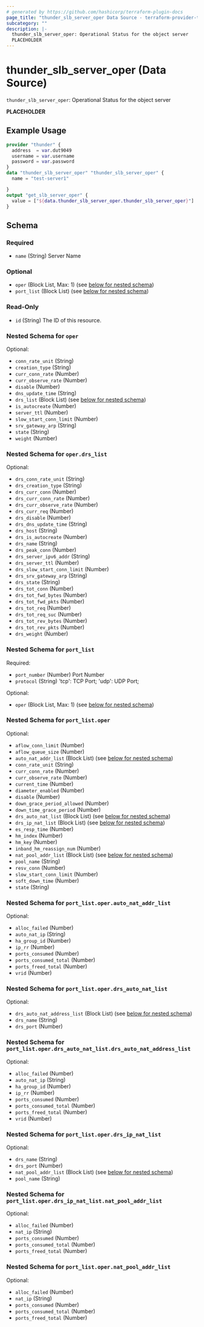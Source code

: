 ```yaml
---
# generated by https://github.com/hashicorp/terraform-plugin-docs
page_title: "thunder_slb_server_oper Data Source - terraform-provider-thunder"
subcategory: ""
description: |-
  thunder_slb_server_oper: Operational Status for the object server
  PLACEHOLDER
---
```


# thunder_slb_server_oper (Data Source)

`thunder_slb_server_oper`: Operational Status for the object server

__PLACEHOLDER__

## Example Usage

```terraform
provider "thunder" {
  address  = var.dut9049
  username = var.username
  password = var.password
}
data "thunder_slb_server_oper" "thunder_slb_server_oper" {
  name = "test-server1"

}
output "get_slb_server_oper" {
  value = ["${data.thunder_slb_server_oper.thunder_slb_server_oper}"]
}
```

<!-- schema generated by tfplugindocs -->
## Schema

### Required

- `name` (String) Server Name

### Optional

- `oper` (Block List, Max: 1) (see [below for nested schema](#nestedblock--oper))
- `port_list` (Block List) (see [below for nested schema](#nestedblock--port_list))

### Read-Only

- `id` (String) The ID of this resource.

<a id="nestedblock--oper"></a>
### Nested Schema for `oper`

Optional:

- `conn_rate_unit` (String)
- `creation_type` (String)
- `curr_conn_rate` (Number)
- `curr_observe_rate` (Number)
- `disable` (Number)
- `dns_update_time` (String)
- `drs_list` (Block List) (see [below for nested schema](#nestedblock--oper--drs_list))
- `is_autocreate` (Number)
- `server_ttl` (Number)
- `slow_start_conn_limit` (Number)
- `srv_gateway_arp` (String)
- `state` (String)
- `weight` (Number)

<a id="nestedblock--oper--drs_list"></a>
### Nested Schema for `oper.drs_list`

Optional:

- `drs_conn_rate_unit` (String)
- `drs_creation_type` (String)
- `drs_curr_conn` (Number)
- `drs_curr_conn_rate` (Number)
- `drs_curr_observe_rate` (Number)
- `drs_curr_req` (Number)
- `drs_disable` (Number)
- `drs_dns_update_time` (String)
- `drs_host` (String)
- `drs_is_autocreate` (Number)
- `drs_name` (String)
- `drs_peak_conn` (Number)
- `drs_server_ipv6_addr` (String)
- `drs_server_ttl` (Number)
- `drs_slow_start_conn_limit` (Number)
- `drs_srv_gateway_arp` (String)
- `drs_state` (String)
- `drs_tot_conn` (Number)
- `drs_tot_fwd_bytes` (Number)
- `drs_tot_fwd_pkts` (Number)
- `drs_tot_req` (Number)
- `drs_tot_req_suc` (Number)
- `drs_tot_rev_bytes` (Number)
- `drs_tot_rev_pkts` (Number)
- `drs_weight` (Number)



<a id="nestedblock--port_list"></a>
### Nested Schema for `port_list`

Required:

- `port_number` (Number) Port Number
- `protocol` (String) 'tcp': TCP Port; 'udp': UDP Port;

Optional:

- `oper` (Block List, Max: 1) (see [below for nested schema](#nestedblock--port_list--oper))

<a id="nestedblock--port_list--oper"></a>
### Nested Schema for `port_list.oper`

Optional:

- `aflow_conn_limit` (Number)
- `aflow_queue_size` (Number)
- `auto_nat_addr_list` (Block List) (see [below for nested schema](#nestedblock--port_list--oper--auto_nat_addr_list))
- `conn_rate_unit` (String)
- `curr_conn_rate` (Number)
- `curr_observe_rate` (Number)
- `current_time` (Number)
- `diameter_enabled` (Number)
- `disable` (Number)
- `down_grace_period_allowed` (Number)
- `down_time_grace_period` (Number)
- `drs_auto_nat_list` (Block List) (see [below for nested schema](#nestedblock--port_list--oper--drs_auto_nat_list))
- `drs_ip_nat_list` (Block List) (see [below for nested schema](#nestedblock--port_list--oper--drs_ip_nat_list))
- `es_resp_time` (Number)
- `hm_index` (Number)
- `hm_key` (Number)
- `inband_hm_reassign_num` (Number)
- `nat_pool_addr_list` (Block List) (see [below for nested schema](#nestedblock--port_list--oper--nat_pool_addr_list))
- `pool_name` (String)
- `resv_conn` (Number)
- `slow_start_conn_limit` (Number)
- `soft_down_time` (Number)
- `state` (String)

<a id="nestedblock--port_list--oper--auto_nat_addr_list"></a>
### Nested Schema for `port_list.oper.auto_nat_addr_list`

Optional:

- `alloc_failed` (Number)
- `auto_nat_ip` (String)
- `ha_group_id` (Number)
- `ip_rr` (Number)
- `ports_consumed` (Number)
- `ports_consumed_total` (Number)
- `ports_freed_total` (Number)
- `vrid` (Number)


<a id="nestedblock--port_list--oper--drs_auto_nat_list"></a>
### Nested Schema for `port_list.oper.drs_auto_nat_list`

Optional:

- `drs_auto_nat_address_list` (Block List) (see [below for nested schema](#nestedblock--port_list--oper--drs_auto_nat_list--drs_auto_nat_address_list))
- `drs_name` (String)
- `drs_port` (Number)

<a id="nestedblock--port_list--oper--drs_auto_nat_list--drs_auto_nat_address_list"></a>
### Nested Schema for `port_list.oper.drs_auto_nat_list.drs_auto_nat_address_list`

Optional:

- `alloc_failed` (Number)
- `auto_nat_ip` (String)
- `ha_group_id` (Number)
- `ip_rr` (Number)
- `ports_consumed` (Number)
- `ports_consumed_total` (Number)
- `ports_freed_total` (Number)
- `vrid` (Number)



<a id="nestedblock--port_list--oper--drs_ip_nat_list"></a>
### Nested Schema for `port_list.oper.drs_ip_nat_list`

Optional:

- `drs_name` (String)
- `drs_port` (Number)
- `nat_pool_addr_list` (Block List) (see [below for nested schema](#nestedblock--port_list--oper--drs_ip_nat_list--nat_pool_addr_list))
- `pool_name` (String)

<a id="nestedblock--port_list--oper--drs_ip_nat_list--nat_pool_addr_list"></a>
### Nested Schema for `port_list.oper.drs_ip_nat_list.nat_pool_addr_list`

Optional:

- `alloc_failed` (Number)
- `nat_ip` (String)
- `ports_consumed` (Number)
- `ports_consumed_total` (Number)
- `ports_freed_total` (Number)



<a id="nestedblock--port_list--oper--nat_pool_addr_list"></a>
### Nested Schema for `port_list.oper.nat_pool_addr_list`

Optional:

- `alloc_failed` (Number)
- `nat_ip` (String)
- `ports_consumed` (Number)
- `ports_consumed_total` (Number)
- `ports_freed_total` (Number)


